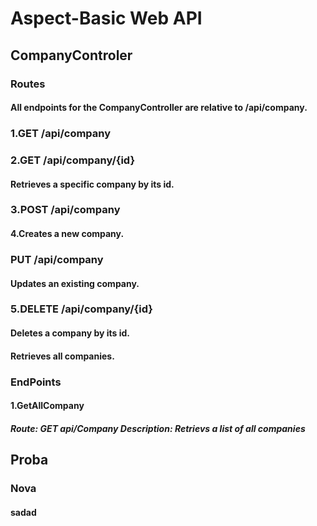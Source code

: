 # Aspect-Basic Web API
## CompanyControler
### Routes
#### All endpoints for the CompanyController are relative to /api/company.
### 1.GET /api/company
### 2.GET /api/company/{id}
#### Retrieves a specific company by its id.
### 3.POST /api/company
#### 4.Creates a new company.
### PUT /api/company
#### Updates an existing company.
### 5.DELETE /api/company/{id}
#### Deletes a company by its id.
#### Retrieves all companies.
### EndPoints
#### 1.GetAllCompany
##### Route: GET api/Company Description: Retrievs a list of all companies
## Proba
### Nova
#### sadad

